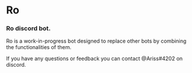 # Ro
<!--[![Discord](https://discordapp.com/api/guilds/294239734048358416/widget.png)](https://discord.gg/4QcF7fx)-->

### Ro discord bot.

Ro is a work-in-progress bot designed to replace other bots by combining the functionalities of them.

If you have any questions or feedback you can contact @Ariss#4202 on discord.